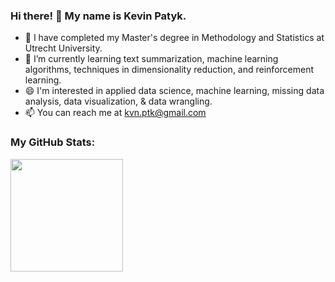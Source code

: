 ### Hi there! 👋 My name is Kevin Patyk.

- 🔭 I have completed my Master's degree in Methodology and Statistics at Utrecht University.
- 🌱 I’m currently learning text summarization, machine learning algorithms, techniques in dimensionality reduction, and reinforcement learning.
- 😄 I'm interested in applied data science, machine learning, missing data analysis, data visualization, & data wrangling.
- 📫 You can reach me at kvn.ptk@gmail.com

### My GitHub Stats:

<img height="180em" src="https://github-readme-stats.vercel.app/api?username=Kevin-Patyk&show_icons=true&hide_border=true&&count_private=true&include_all_commits=true" />






